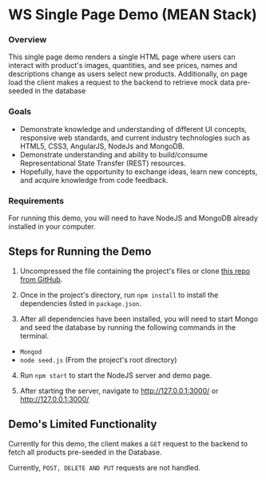 # WS Single Page Demo (MEAN Stack)


### Overview

This single page demo renders a single HTML page where users can interact with product's images, quantities, and see prices, names and descriptions change as users select new products.
Additionally, on page load the client makes a request to the backend to retrieve mock data pre-seeded in the database

### Goals

- Demonstrate knowledge and understanding of different UI concepts, responsive web standards, and current industry technologies such as HTML5, CSS3, AngularJS, NodeJs and MongoDB.
- Demonstrate understanding and ability to build/consume Representational State Transfer (REST) resources.
- Hopefully, have the opportunity to exchange ideas, learn new concepts, and acquire knowledge from code feedback.


### Requirements

For running this demo, you will need to have NodeJS and MongoDB already installed in your computer.


## Steps for Running the Demo
  1. Uncompressed the file containing the project's files or clone [this repo from GitHub](https://github.com/altairn5/WSI-single-page-app.git).

  2. Once in the project's directory, run `npm install` to install the dependencies listed in `package.json`.

  3. After all dependencies have been installed, you will need to start Mongo and seed the database by running the following commands in the terminal.  


  - ```Mongod```
  - ```node seed.js``` (From the project's root directory)

  4) Run `npm start` to start the NodeJS server and demo page.

  5) After starting the server, navigate to http://127.0.0.1:3000/ or http://127.0.0.1:3000/

## Demo's Limited Functionality

  Currently for this demo, the client makes a `GET` request to the backend to fetch all products pre-seeded in the Database.

 Currently, `POST, DELETE AND PUT` requests are not handled.
